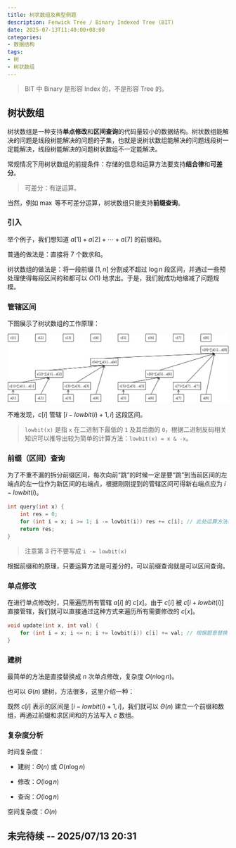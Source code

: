 ```yaml
---
title: 树状数组及典型例题
description: Fenwick Tree / Binary Indexed Tree (BIT)
date: 2025-07-13T11:40:00+08:00
categories:
- 数据结构
tags:
- 树
- 树状数组
---
```


> BIT 中 Binary 是形容 Index 的，不是形容 Tree 的。

## 树状数组

树状数组是一种支持**单点修改**和**区间查询**的代码量较小的数据结构。树状数组能解决的问题是线段树能解决的问题的子集，也就是说树状数组能解决的问题线段树一定能解决，线段树能解决的问题树状数组不一定能解决。

常规情况下用树状数组的前提条件：存储的信息和运算方法要支持**结合律**和**可差分**。

> 可差分：有逆运算。

当然，例如 $\max$ 等不可差分运算，树状数组只能支持**前缀查询**。

### 引入

举个例子，我们想知道 $a[1] + a[2] + \cdots + a[7]$ 的前缀和。

普通的做法是：直接将 $7$ 个数求和。

树状数组的做法是：将一段前缀 $[1, n]$ 分割成不超过 $\log n$ 段区间，并通过一些预处理使得每段区间的和都可以 $O(1)$ 地求出。于是，我们就成功地缩减了问题规模。

### 管辖区间

下图展示了树状数组的工作原理：

![](./assets/ds003-fenwick.svg)

不难发现，$c[i]$ 管辖 $[i - lowbit(i) + 1, i]$ 这段区间。

> `lowbit(x)` 是指 `x` 在二进制下最低的 `1` 及其后面的 `0`，根据二进制反码相关知识可以推导出较为简单的计算方法：`lowbit(x) = x & -x`。

### 前缀（区间）查询

为了不重不漏的拆分前缀区间，每次向前“跳”的时候一定是要“跳”到当前区间的左端点的左一位作为新区间的右端点，根据刚刚提到的管辖区间可得新右端点应为 $i - lowbit(i)$。

```cpp
int query(int x) {
    int res = 0;
    for (int i = x; i >= 1; i -= lowbit(i)) res += c[i]; // 此处运算方法根据题意替换；看个人习惯，for循环可写作while循环
    return res;
}
```

> 注意第 3 行不要写成 `i -= lowbit(x)`

根据前缀和的原理，只要运算方法是可差分的，可以前缀查询就是可以区间查询。

### 单点修改

在进行单点修改时，只需遍历所有管辖 $a[i]$ 的 $c[x]$。由于 $c[i]$ 被 $c[i + lowbit(i)]$ 直接管辖，我们就可以直接通过这种方式来遍历所有需要修改的 $c[x]$。

```cpp
void update(int x, int val) {
    for (int i = x; i <= n; i += lowbit(i)) c[i] += val; // 根据题意替换；可写作while循环
}
```

### 建树

最简单的方法是直接替换成 $n$ 次单点修改，复杂度 $O(n \log n)$。

也可以 $\Theta (n)$ 建树，方法很多，这里介绍一种：

既然 $c[i]$ 表示的区间是 $[i - lowbit(i) + 1, i]$，我们就可以 $\Theta (n)$ 建立一个前缀和数组，再通过前缀和求区间和的方法写入 $c$ 数组。

### 复杂度分析

时间复杂度：

- 建树：$\Theta (n)$ 或 $O(n \log n)$

- 修改：$O(\log n)$

- 查询：$O(\log n)$

空间复杂度：$O(n)$

## 未完待续 -- 2025/07/13 20:31
